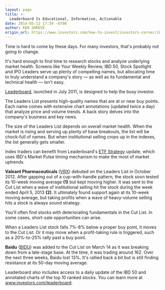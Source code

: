 ```yaml
---
layout: page
title: >-
  Leaderboard Is Educational, Informative, Actionable
date: 2014-05-12 17:59 -0700
author: KEN SHREVE
origin_url: https://www.investors.com/how-to-invest/investors-corner/ibd-leaderboard-treasure-trove-of-stock-ideas/
---
```


Time is hard to come by these days. For many investors, that's probably not going to change.

It's hard enough to find time to research stocks and analyze underlying market health. Screens like Your Weekly Review, IBD 50, Stock Spotlight and IPO Leaders serve up plenty of compelling names, but allocating time to truly understand a company's story — as well as its fundamental and technical health — isn't easy.

[Leaderboard](http://leaderboard.investors.com/leaderboard/leaders/default.aspx), launched in July 2011, is designed to help the busy investor.

The Leaders List presents high-quality names that are at or near buy points. Each name comes with extensive chart annotations (updated twice a day) that analyze price and volume trends. A back story delves into the company's business and key news.

The size of the Leaders List depends on overall market health. When the market is rising and serving up plenty of base breakouts, the list will be chock-full of names. But when institutional selling crops up in the indexes, the list generally gets smaller.

Index traders can benefit from Leaderboard's [ETF Strategy](http://leaderboard.investors.com/thebigpicture/ibdetfmarketstrategy.aspx) update, which uses IBD's Market Pulse timing mechanism to make the most of market uptrends.

**Valeant Pharmaceuticals** ([VRX](https://research.investors.com/quote.aspx?symbol=VRX)) debuted on the Leaders List in October 2012. After gapping out of a cup-with-handle pattern, the stock soon tested its 10-week moving average **(1)** but kept moving higher. It was sent to the Cut List when a wave of institutional selling hit the stock during the week ended April 5, 2013 **(2)**. It ultimately found support again at its 10-week moving average, but taking profits when a wave of heavy-volume selling hits a stock is always sound strategy.

You'll often find stocks with deteriorating fundamentals in the Cut List. In some cases, short-sale opportunities can arise.

When a Leaders List stock falls 7%-8% below a proper buy point, it moves to the Cut List. Or it may move when a profit-taking rule is triggered, such as a 20%-to-25% rally past a buy point.

**Baidu** ([BIDU](https://research.investors.com/quote.aspx?symbol=BIDU)) was added to the Cut List on March 14 as it was breaking down from a late-stage base. At the time, it was trading around 162. Over the next three weeks, Baidu lost 13%. It's rallied back a bit but is still finding resistance at its 50-day moving average.

Leaderboard also includes access to a daily update of the IBD 50 and annotated charts of the top 10 ranked stocks. You can learn more at www.investors.com/leaderboard.
